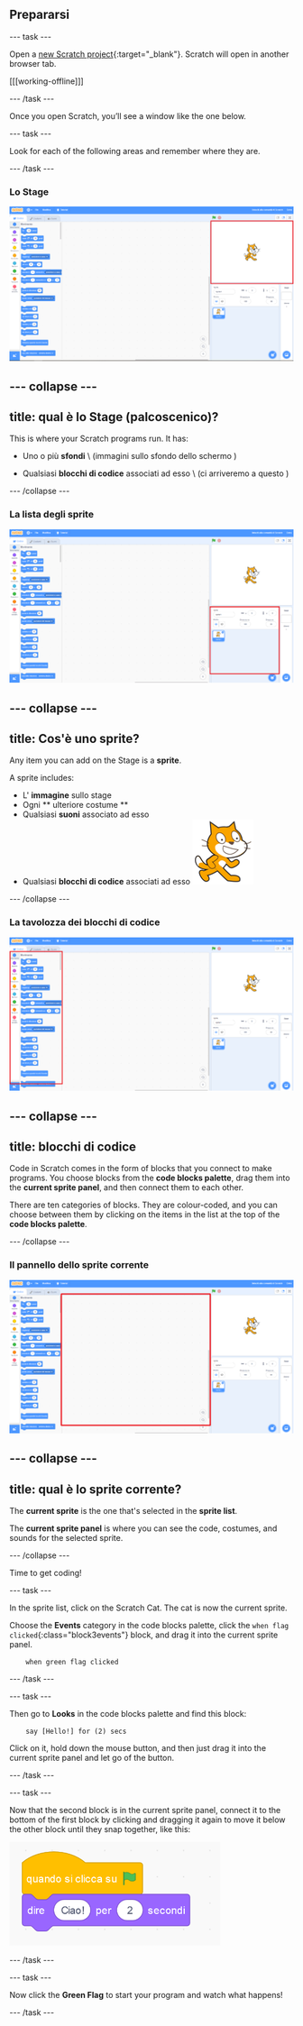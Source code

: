## Prepararsi

\--- task \---

Open a [new Scratch project](https://rpf.io/scratch-new){:target="_blank"}. Scratch will open in another browser tab.

[[[working-offline]]]

\--- /task \---

Once you open Scratch, you’ll see a window like the one below.

\--- task \---

Look for each of the following areas and remember where they are.

\--- /task \---

### Lo Stage

![Scratch window with the stage highlighted](images/hlStage.png)

## \--- collapse \---

## title: qual è lo Stage (palcoscenico)?

This is where your Scratch programs run. It has:

* Uno o più **sfondi** \ (immagini sullo sfondo dello schermo \)

* Qualsiasi **blocchi di codice** associati ad esso \ (ci arriveremo a questo \)

\--- /collapse \---

### La lista degli sprite

![Scratch window with the sprite list highlighted](images/hlSpriteList.png)

## \--- collapse \---

## title: Cos'è uno sprite?

Any item you can add on the Stage is a **sprite**.

A sprite includes:

* L' **immagine** sullo stage
* Ogni ** ulteriore costume ** 
* Qualsiasi **suoni** associato ad esso
* Qualsiasi **blocchi di codice** associati ad esso ![](images/setup2.png)

\--- /collapse \---

### La tavolozza dei blocchi di codice

![Scratch window with the blocks pallet highlighted](images/hlBlocksPalette.png)

## \--- collapse \---

## title: blocchi di codice

Code in Scratch comes in the form of blocks that you connect to make programs. You choose blocks from the **code blocks palette**, drag them into the **current sprite panel**, and then connect them to each other.

There are ten categories of blocks. They are colour-coded, and you can choose between them by clicking on the items in the list at the top of the **code blocks palette**.

\--- /collapse \---

### Il pannello dello sprite corrente

![Scratch window with the current sprite panel highlighted](images/hlCurrentSpritePanel.png)

## \--- collapse \---

## title: qual è lo sprite corrente?

The **current sprite** is the one that's selected in the **sprite list**.

The **current sprite panel** is where you can see the code, costumes, and sounds for the selected sprite.

\--- /collapse \---

Time to get coding!

\--- task \---

In the sprite list, click on the Scratch Cat. The cat is now the current sprite.

Choose the **Events** category in the code blocks palette, click the `when flag clicked`{:class="block3events"} block, and drag it into the current sprite panel.

```blocks3
    when green flag clicked
```

\--- /task \---

\--- task \---

Then go to **Looks** in the code blocks palette and find this block:

```blocks3
    say [Hello!] for (2) secs
```

Click on it, hold down the mouse button, and then just drag it into the current sprite panel and let go of the button.

\--- /task \---

\--- task \---

Now that the second block is in the current sprite panel, connect it to the bottom of the first block by clicking and dragging it again to move it below the other block until they snap together, like this:

![](images/setup3.png)

\--- /task \---

\--- task \---

Now click the **Green Flag** to start your program and watch what happens!

\--- /task \---
